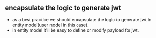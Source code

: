 ## encapsulate the logic to generate jwt

- as a best practice we should encapsulate the logic to generate jwt in entity model(user model in this case).
- in entity model it'll be easy to define or modify payload for jwt.
